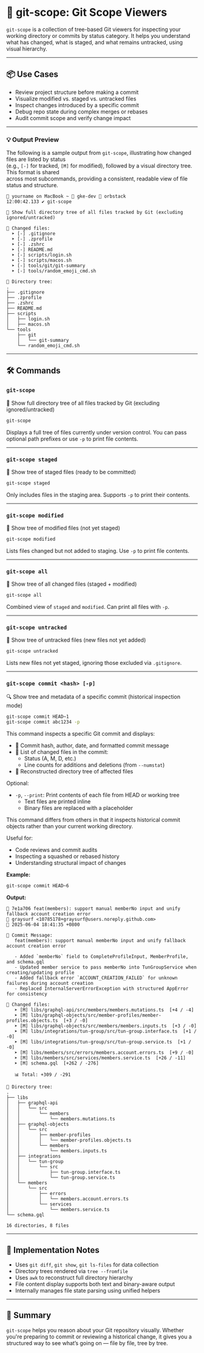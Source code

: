 # 📂 git-scope: Git Scope Viewers

`git-scope` is a collection of tree-based Git viewers for inspecting your working directory or commits by status category. It helps you understand what has changed, what is staged, and what remains untracked, using visual hierarchy.

---

## 📦 Use Cases

- Review project structure before making a commit
- Visualize modified vs. staged vs. untracked files
- Inspect changes introduced by a specific commit
- Debug repo state during complex merges or rebases
- Audit commit scope and verify change impact

---

### 💡 Output Preview

The following is a sample output from `git-scope`, illustrating how changed files are listed by status  
(e.g., `[-]` for tracked, `[M]` for modified), followed by a visual directory tree. This format is shared  
across most subcommands, providing a consistent, readable view of file status and structure.

```
🍎 yourname on MacBook ~ 🐋 gke-dev 🐳 orbstack
12:00:42.133 ✔︎ git-scope

📂 Show full directory tree of all files tracked by Git (excluding ignored/untracked)

📄 Changed files:
  ➤ [-] .gitignore
  ➤ [-] .zprofile
  ➤ [-] .zshrc
  ➤ [-] README.md
  ➤ [-] scripts/login.sh
  ➤ [-] scripts/macos.sh
  ➤ [-] tools/git/git-summary
  ➤ [-] tools/random_emoji_cmd.sh

📂 Directory tree:
.
├── .gitignore
├── .zprofile
├── .zshrc
├── README.md
├── scripts
│   ├── login.sh
│   ├── macos.sh
└── tools
    ├── git
    │   └── git-summary
    └── random_emoji_cmd.sh
```

---

## 🛠 Commands

### `git-scope`

📂 Show full directory tree of all files tracked by Git (excluding ignored/untracked)

```bash
git-scope
```

Displays a full tree of files currently under version control. You can pass optional path prefixes or use `-p` to print file contents.

---

### `git-scope staged`

📂 Show tree of staged files (ready to be committed)

```bash
git-scope staged
```

Only includes files in the staging area. Supports `-p` to print their contents.

---

### `git-scope modified`

📂 Show tree of modified files (not yet staged)

```bash
git-scope modified
```

Lists files changed but not added to staging. Use `-p` to print file contents.

---

### `git-scope all`

📂 Show tree of all changed files (staged + modified)

```bash
git-scope all
```

Combined view of `staged` and `modified`. Can print all files with `-p`.

---

### `git-scope untracked`

📂 Show tree of untracked files (new files not yet added)

```bash
git-scope untracked
```

Lists new files not yet staged, ignoring those excluded via `.gitignore`.

---

### `git-scope commit <hash> [-p]`

🔍 Show tree and metadata of a specific commit (historical inspection mode)

```bash
git-scope commit HEAD~1
git-scope commit abc1234 -p
```

This command inspects a specific Git commit and displays:

- 🔖 Commit hash, author, date, and formatted commit message
- 📄 List of changed files in the commit:
  - Status (A, M, D, etc.)
  - Line counts for additions and deletions (from `--numstat`)
- 📂 Reconstructed directory tree of affected files

Optional:

- `-p`, `--print`: Print contents of each file from HEAD or working tree
  - Text files are printed inline
  - Binary files are replaced with a placeholder

This command differs from others in that it inspects historical commit objects rather than your current working directory.

Useful for:

- Code reviews and commit audits
- Inspecting a squashed or rebased history
- Understanding structural impact of changes

**Example:**

```bash
git-scope commit HEAD~6
```

**Output:**

```
🔖 7e1a706 feat(members): support manual memberNo input and unify fallback account creation error
👤 graysurf <10785178+graysurf@users.noreply.github.com>
📅 2025-06-04 18:41:35 +0800

📝 Commit Message:
   feat(members): support manual memberNo input and unify fallback account creation error

   - Added `memberNo` field to CompleteProfileInput, MemberProfile, and schema.gql
   - Updated member service to pass memberNo into TunGroupService when creating/updating profile
   - Added fallback error `ACCOUNT_CREATION_FAILED` for unknown failures during account creation
   - Replaced InternalServerErrorException with structured AppError for consistency

📄 Changed files:
   ➤ [M] libs/graphql-api/src/members/members.mutations.ts  [+4 / -4]
   ➤ [M] libs/graphql-objects/src/member-profiles/member-profiles.objects.ts  [+3 / -0]
   ➤ [M] libs/graphql-objects/src/members/members.inputs.ts  [+3 / -0]
   ➤ [M] libs/integrations/tun-group/src/tun-group.interface.ts  [+1 / -0]
   ➤ [M] libs/integrations/tun-group/src/tun-group.service.ts  [+1 / -0]
   ➤ [M] libs/members/src/errors/members.account.errors.ts  [+9 / -0]
   ➤ [M] libs/members/src/services/members.service.ts  [+26 / -11]
   ➤ [M] schema.gql  [+262 / -276]

   📊 Total: +309 / -291

📂 Directory tree:
.
├── libs
│   ├── graphql-api
│   │   └── src
│   │       └── members
│   │           └── members.mutations.ts
│   ├── graphql-objects
│   │   └── src
│   │       ├── member-profiles
│   │       │   └── member-profiles.objects.ts
│   │       └── members
│   │           └── members.inputs.ts
│   ├── integrations
│   │   └── tun-group
│   │       └── src
│   │           ├── tun-group.interface.ts
│   │           └── tun-group.service.ts
│   └── members
│       └── src
│           ├── errors
│           │   └── members.account.errors.ts
│           └── services
│               └── members.service.ts
└── schema.gql

16 directories, 8 files
```

---

## 🧱 Implementation Notes

- Uses `git diff`, `git show`, `git ls-files` for data collection
- Directory trees rendered via `tree --fromfile`
- Uses `awk` to reconstruct full directory hierarchy
- File content display supports both text and binary-aware output
- Internally manages file state parsing using unified helpers

---

## 🧠 Summary

`git-scope` helps you reason about your Git repository visually. Whether you're preparing to commit or reviewing a historical change, it gives you a structured way to see what’s going on — file by file, tree by tree.

